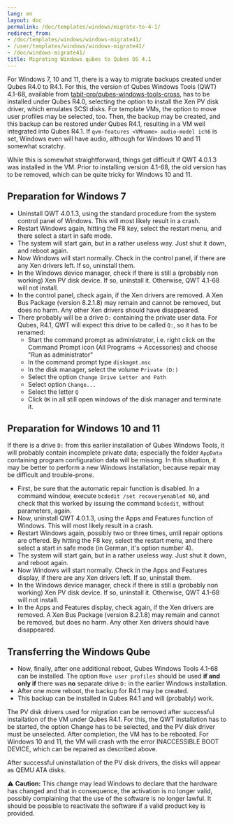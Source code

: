 ```yaml
---
lang: en
layout: doc
permalink: /doc/templates/windows/migrate-to-4-1/
redirect_from:
- /doc/templates/windows/windows-migrate41/
- /user/templates/windows/windows-migrate41/
- /doc/windows-migrate41/
title: Migrating Windows qubes to Qubes OS 4.1
---
```


For Windows 7, 10 and 11, there is a way to migrate backups created under Qubes R4.0 to R4.1. For this, the version of Qubes Windows Tools (QWT) 4.1-68, available from [tabit-pro/qubes-windows-tools-cross](https://github.com/tabit-pro/qubes-windows-tools-cross/releases), has to be installed under Qubes R4.0, selecting the option to install the Xen PV disk driver, which emulates SCSI disks. For template VMs, the option to move user profiles may be selected, too. Then, the backup may be created, and this backup can be restored under Qubes R4.1, resulting in a VM well integrated into Qubes R4.1. If `qvm-features <VMname> audio-model ich6` is set, Windows even will have audio, although for Windows 10 and 11 somewhat scratchy.
 
While this is somewhat straightforward, things get difficult if QWT 4.0.1.3 was installed in the VM. Prior to installing version 4.1-68, the old version has to be removed, which can be quite tricky for Windows 10 and 11.

## Preparation for Windows 7

 - Uninstall QWT 4.0.1.3, using the standard procedure from the system control panel of Windows. This will most likely result in a crash.
 - Restart Windows again, hitting the F8 key, select the restart menu, and there select a start in safe mode.
 - The system will start gain, but in a rather useless way. Just shut it down, and reboot again.
 - Now Windows will start normally. Check in the control panel, if there are any Xen drivers left. If so, uninstall them.
 - In the Windows device manager, check if there is still a (probably non working) Xen PV disk device. If so, uninstall it. Otherwise, QWT 4.1-68 will not install.
 - In the control panel, check again, if the Xen drivers are removed. A Xen Bus Package (version 8.2.1.8) may remain and cannot be removed, but does no harm. Any other Xen drivers should have disappeared.
 - There probably will be a drive `D:` containing the private user data. For Qubes, R4.1, QWT will expect this drive to be called `Q:`, so it has to be renamed:
	 - Start the command prompt as administrator, i.e. right click on the Command Prompt icon (All Programs -> Accessories) and choose "Run as administrator"
	 - In the command prompt type `diskmgmt.msc`
	 - In the disk manager, select the volume `Private (D:)`
	 - Select the option `Change Drive Letter and Path`
	 - Select option `Change...`
	 - Select the letter `Q`
	 - Click `OK` in all still open windows of the disk manager and terminate it.

## Preparation for Windows 10 and 11

If there is a drive `D:` from this earlier installation of Qubes Windows Tools, it will probably contain incomplete private data; especially the folder `AppData` containing program configuration data will be missing. In this situation, it may be better to perform a new Windows installation, because repair may be difficult and trouble-prone.
- First, be sure that the automatic repair function is disabled. In a command window, execute `bcdedit /set recoveryenabled NO`, and check that this worked by issuing the command `bcdedit`, without parameters, again.
- Now, uninstall QWT 4.0.1.3, using the Apps and Features function of Windows. This will most likely result in a crash.
- Restart Windows again, possibly two or three times, until repair options are offered. By hitting the F8 key, select the restart menu, and there select a start in safe mode (in German, it's option number 4).
- The system will start gain, but in a rather useless way. Just shut it down, and reboot again.
- Now Windows will start normally. Check in the Apps and Features display, if there are any Xen drivers left. If so, uninstall them.
- In the Windows device manager, check if there is still a (probably non working) Xen PV disk device. If so, uninstall it. Otherwise, QWT 4.1-68 will not install.
- In the Apps and Features display, check again, if the Xen drivers are removed. A Xen Bus Package (version 8.2.1.8) may remain and cannot be removed, but does no harm. Any other Xen drivers should have disappeared.
  
## Transferring the Windows Qube

- Now, finally, after one additional reboot, Qubes Windows Tools 4.1-68 can be installed. The option `Move user profiles` should be used **if and only if** there was **no** separate drive `D:` in the earlier Windows installation.
- After one more reboot, the backup for R4.1 may be created.
- This backup can be installed in Qubes R4.1 and will (probably) work.
 
The PV disk drivers used for migration can be removed after successful installation of the VM under Qubes R4.1. For this, the QWT installation has to be started, the option Change has to be selected, and the PV disk driver must be unselected. After completion, the VM has to be rebooted. For Windows 10 and 11, the VM will crash with the error INACCESSIBLE BOOT DEVICE, which can be repaired as described above.

After successful uninstallation of the PV disk drivers, the disks will appear as QEMU ATA disks.

:warning: **Caution:** This change may lead Windows to declare that the hardware has changed and that in consequence, the activation is no longer valid, possibly complaining that the use of the software is no longer lawful. It should be possible to reactivate the software if a valid product key is provided.
